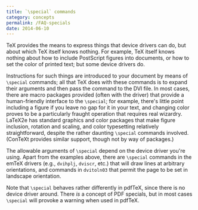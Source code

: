 ```yaml
---
title: `\special` commands
category: concepts
permalink: /FAQ-specials
date: 2014-06-10
---
```


TeX provides the means to express things that device drivers can
do, but about which TeX itself knows nothing.  For example, TeX
itself knows nothing about how to include PostScript figures into
documents, or how to set the color of printed text; but some device
drivers do.

Instructions for such things are introduced to your document by means
of `\special` commands; all that TeX does with these commands is
to expand their 
arguments and then pass the command to the DVI file.  In most
cases, there are macro packages provided (often with the driver) that
provide a human-friendly interface to the `\special`; for example,
there's little point including a figure if you leave no gap for it in
your text, and changing color proves to be a particularly fraught
operation that requires real wizardry.  LaTeX2e
has standard graphics and color packages that make figure inclusion,
rotation and scaling, and color typesetting relatively
straightforward, despite the rather daunting `\special` commands
involved.  (ConTeXt provides similar support, though not by way of
packages.)

The allowable arguments of `\special` depend on the device driver
you're using.  Apart from the examples above, there are `\special`
commands in the emTeX drivers (e.g., `dvihplj`, `dviscr`,
etc.)&nbsp;that will draw lines at arbitrary orientations, and
commands in `dvitoln03` that permit the page to be set in
landscape orientation.

Note that `\special` behaves rather differently in pdfTeX, since
there is no device driver around.  There _is_ a concept of
PDF specials, but in most cases `\special` will provoke a
warning when used in pdfTeX.

